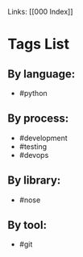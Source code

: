 Links: [[000 Index]]

# Tags List
## By language:
- #python 

## By process:
- #development
- #testing 
- #devops 

## By library:
- #nose 

## By tool:
- #git 